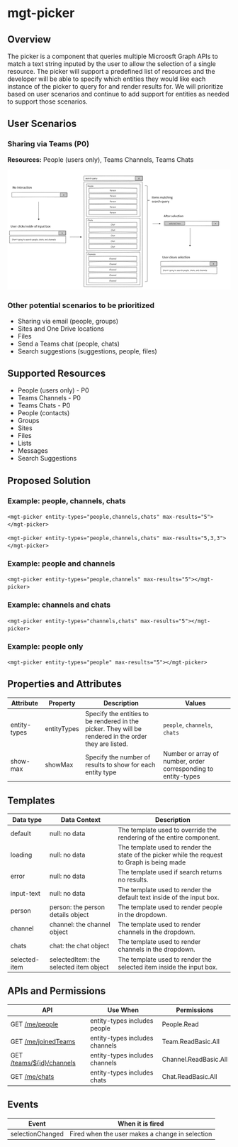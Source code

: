 # mgt-picker

## Overview
The picker is a component that queries multiple Microosft Graph APIs to match a text string inputed by the user to allow the selection of a single resource. The picker will support a predefined list of resources and the developer will be able to specify which entities they would like each instance of the picker to query for and render results for. We will prioritize based on user scenarios and continue to add support for entities as needed to support those scenarios.

## User Scenarios

### Sharing via Teams (P0)

**Resources:** People (users only), Teams Channels, Teams Chats

<img src="./images/mgt-picker-teams-sharing-flow.png"/>


### Other potential scenarios to be prioritized
- Sharing via email (people, groups)
- Sites and One Drive locations
- Files
- Send a Teams chat (people, chats)
- Search suggestions (suggestions, people, files)

## Supported Resources
- People (users only) - P0
- Teams Channels - P0
- Teams Chats - P0
- People (contacts)
- Groups 
- Sites
- Files
- Lists
- Messages
- Search Suggestions

## Proposed Solution

### Example: people, channels, chats
`<mgt-picker entity-types="people,channels,chats" max-results="5"></mgt-picker>`

`<mgt-picker entity-types="people,channels,chats" max-results="5,3,3"></mgt-picker>`

### Example: people and channels
`<mgt-picker entity-types="people,channels" max-results="5"></mgt-picker>`

### Example: channels and chats
`<mgt-picker entity-types="channels,chats" max-results="5"></mgt-picker>`
 
### Example: people only
`<mgt-picker entity-types="people" max-results="5"></mgt-picker>`

## Properties and Attributes

| Attribute | Property | Description | Values |
| --------- | -------- | ----------- | ------ |
| entity-types | entityTypes | Specify the entities to be rendered in the picker. They will be rendered in the order they are listed. | `people`, `channels`, `chats` |
| show-max | showMax | Specify the number of results to show for each entity type | Number or array of number, order corresponding to entity-types |

## Templates

| Data type | Data Context | Description |
| --- | --- |--- |
| default | null: no data | The template used to override the rendering of the entire component. |
| loading | null: no data | The template used to render the state of the picker while the request to Graph is being made |
| error | null: no data | The template used if search returns no results. |
| input-text | null: no data | The template used to render the default text inside of the input box. |
| person | person: the person details object | The template used to render people in the dropdown. |
| channel | channel: the channel object | The template used to render channels in the dropdown. |
| chats | chat: the chat object | The template used to render channels in the dropdown. |
| selected-item | selectedItem: the selected item object | The template used to render the selected item inside the input box. |


## APIs and Permissions

| API | Use When | Permissions |
| --- | --- | --- |
| GET [/me/people](https://docs.microsoft.com/en-us/graph/api/user-list-people?view=graph-rest-1.0&tabs=http) | entity-types includes people | People.Read |
| GET [/me/joinedTeams](https://docs.microsoft.com/en-us/graph/api/user-list-joinedteams?view=graph-rest-1.0&tabs=http) | entity-types includes channels | Team.ReadBasic.All |
| GET [/teams/${id}/channels](https://docs.microsoft.com/en-us/graph/api/channel-list?view=graph-rest-1.0&tabs=http) | entity-types includes channels | Channel.ReadBasic.All |
| GET [/me/chats](https://docs.microsoft.com/en-us/graph/api/chat-list?view=graph-rest-1.0&tabs=http) | entity-types includes chats | Chat.ReadBasic.All |

## Events

| Event | When it is fired |
| --- | --- |
| selectionChanged | Fired when the user makes a change in selection |